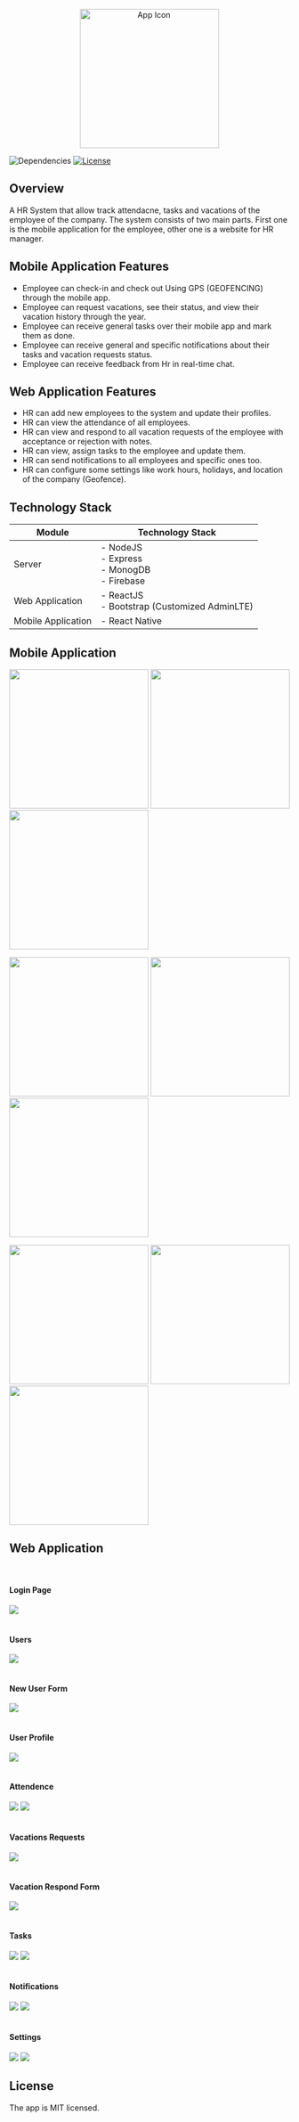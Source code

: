 
<p align="center">
  <a>
    <img width="250" height="250" src="readme/linkage_icon_rounded_4x.png" alt="App Icon">
  </a>

  ![Dependencies](https://img.shields.io/badge/dependencies-up%20to%20date-brightgreen.svg) [![License](https://img.shields.io/badge/license-MIT-blue.svg)](https://opensource.org/licenses/MIT)

</p>


## Overview
  A HR System that allow track attendacne, tasks and vacations of the employee of the company. The system consists of two main parts. First one is the mobile application for the employee, other one is a website for HR manager.


## Mobile Application Features

* Employee can check-in and check out Using GPS (GEOFENCING) through the mobile app.
* Employee can request vacations, see their status, and view their vacation history through the year.
* Employee can receive general tasks over their mobile app and mark them as done.
* Employee can receive general and specific notifications about their tasks and vacation requests status.
* Employee can receive feedback from Hr in real-time chat.

## Web Application Features

* HR can add new employees to the system and update their profiles.
* HR can view the attendance of all employees.
* HR can view and respond to all vacation requests of the employee with acceptance or rejection with notes.
* HR can view, assign tasks to the employee and update them.
* HR can send notifications to all employees and specific ones too.
* HR can configure some settings like work hours, holidays, and location of the company (Geofence).

## Technology Stack
Module                          |  Technology Stack
----------------------------------|------------------------------------------------------------------------------------
Server                         |  - NodeJS <br/>- Express  <br/>- MonogDB  <br/>- Firebase
Web Application                |  - ReactJS <br/>- Bootstrap (Customized AdminLTE)
Mobile Application             |  - React Native
## Mobile Application

<p>
  <img src="readme/Screenshoots/MOBILE/Screenshot_2020-12-12-18-25-04-85_b67a2b0e66a41c6712a67287069a2214.jpg" width="250">
  <img src="readme/Screenshoots/MOBILE/Screenshot_2020-12-12-18-25-01-01_b67a2b0e66a41c6712a67287069a2214.jpg" width="250">
  <img src="readme/Screenshoots/MOBILE/Screenshot_2020-12-12-20-37-29-32_b67a2b0e66a41c6712a67287069a2214.jpg" width="250">
</p>

<p>
  <img src="readme/Screenshoots/MOBILE/Screenshot_2020-12-12-20-57-41-35_b67a2b0e66a41c6712a67287069a2214.jpg" width="250">
  <img src="readme/Screenshoots/MOBILE/Screenshot_2020-12-12-20-49-56-69_b67a2b0e66a41c6712a67287069a2214.jpg" width="250">
  <img src="readme/Screenshoots/MOBILE/Screenshot_2020-12-12-21-02-05-66_b67a2b0e66a41c6712a67287069a2214.jpg" width="250">
</p>

<p>
  <img src="readme/Screenshoots/MOBILE/Screenshot_2020-12-12-21-01-11-42_b67a2b0e66a41c6712a67287069a2214.jpg" width="250">
  <img src="readme/Screenshoots/MOBILE/Screenshot_2020-12-12-20-44-09-95_b67a2b0e66a41c6712a67287069a2214.jpg" width="250">
  <img src="readme/Screenshoots/MOBILE/Screenshot_2020-12-12-20-39-52-82_b67a2b0e66a41c6712a67287069a2214.jpg" width="250">
</p>


## Web Application

<br>

#### Login Page
<img src="readme/Screenshoots/WEB/Screenshot_from_2020-12-12 21-12-48.png">

<br>

<br>

#### Users
<img src="readme/Screenshoots/WEB/Screenshot from 2020-12-12 20-13-28.png">

<br>

<br>

#### New User Form
<img src="readme/Screenshoots/WEB/Screenshot from 2020-12-12 20-13-39.png">

<br>

<br>

#### User Profile
<img src="readme/Screenshoots/WEB/Screenshot from 2020-12-12 20-40-07.png">

<br>

<br>

#### Attendence
<img src="readme/Screenshoots/WEB/Screenshot from 2020-12-12 20-15-03.png">
<img src="readme/Screenshoots/WEB/Screenshot from 2020-12-12 20-14-51.png">

<br>

<br>

#### Vacations Requests
<img src="readme/Screenshoots/WEB/Screenshot from 2020-12-12 20-15-58.png">

<br>

<br>

#### Vacation Respond Form
<img src="readme/Screenshoots/WEB/Screenshot from 2020-12-12 20-16-16.png">

<br>

<br>

#### Tasks
<img src="readme/Screenshoots/WEB/Screenshot from 2020-12-12 20-10-48.png">
<img src="readme/Screenshoots/WEB/Screenshot from 2020-12-12 20-11-00.png">
<br>


<br>

#### Notifications
<img src="readme/Screenshoots/WEB/Screenshot from 2020-12-12 20-14-14.png">
<img src="readme/Screenshoots/WEB/Screenshot from 2020-12-12 20-17-36.png">
<br>

<br>

#### Settings
<img src="readme/Screenshoots/WEB/Screenshot from 2020-12-12 20-14-25.png">
<img src="readme/Screenshoots/WEB/Screenshot from 2020-12-12 20-14-40.png">
<br>



## License

The app is MIT licensed.
